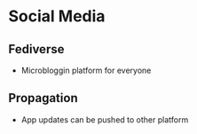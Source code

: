 # Social Media
## Fediverse
- Microbloggin platform for everyone

## Propagation
- App updates can be pushed to other platform


